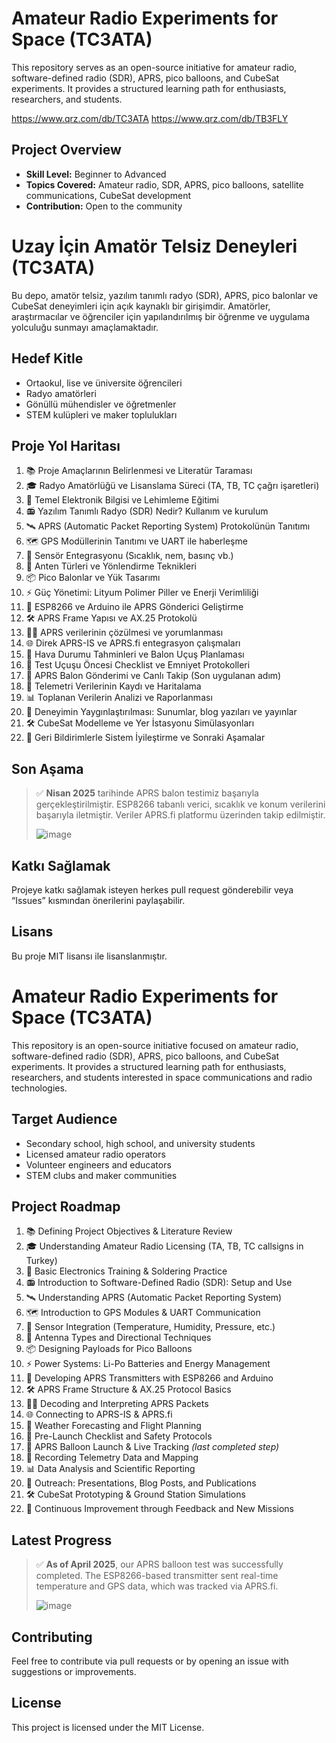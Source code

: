 # Amateur Radio Experiments for Space (TC3ATA)

This repository serves as an open-source initiative for amateur radio, software-defined radio (SDR), APRS, pico balloons, and CubeSat experiments. It provides a structured learning path for enthusiasts, researchers, and students.  

https://www.qrz.com/db/TC3ATA
https://www.qrz.com/db/TB3FLY

## Project Overview

- **Skill Level:** Beginner to Advanced  
- **Topics Covered:** Amateur radio, SDR, APRS, pico balloons, satellite communications, CubeSat development  
- **Contribution:** Open to the community  

# Uzay İçin Amatör Telsiz Deneyleri (TC3ATA)

Bu depo, amatör telsiz, yazılım tanımlı radyo (SDR), APRS, pico balonlar ve CubeSat deneyimleri için açık kaynaklı bir girişimdir. Amatörler, araştırmacılar ve öğrenciler için yapılandırılmış bir öğrenme ve uygulama yolculuğu sunmayı amaçlamaktadır.

## Hedef Kitle
- Ortaokul, lise ve üniversite öğrencileri
- Radyo amatörleri
- Gönüllü mühendisler ve öğretmenler
- STEM kulüpleri ve maker toplulukları

## Proje Yol Haritası 

1. 📚 Proje Amaçlarının Belirlenmesi ve Literatür Taraması  
2. 🎓 Radyo Amatörlüğü ve Lisanslama Süreci (TA, TB, TC çağrı işaretleri)  
3. 🔧 Temel Elektronik Bilgisi ve Lehimleme Eğitimi  
4. 📻 Yazılım Tanımlı Radyo (SDR) Nedir? Kullanım ve kurulum  
5. 🛰 APRS (Automatic Packet Reporting System) Protokolünün Tanıtımı  
6. 🗺 GPS Modüllerinin Tanıtımı ve UART ile haberleşme  
7. 🧪 Sensör Entegrasyonu (Sıcaklık, nem, basınç vb.)  
8. 📡 Anten Türleri ve Yönlendirme Teknikleri  
9. 📦 Pico Balonlar ve Yük Tasarımı  
10. ⚡ Güç Yönetimi: Lityum Polimer Piller ve Enerji Verimliliği  
11. 🧰 ESP8266 ve Arduino ile APRS Gönderici Geliştirme  
12. 🛠 APRS Frame Yapısı ve AX.25 Protokolü  
13. 🧑‍💻 APRS verilerinin çözülmesi ve yorumlanması  
14. 🌐 Direk APRS-IS ve APRS.fi entegrasyon çalışmaları  
15. 🧭 Hava Durumu Tahminleri ve Balon Uçuş Planlaması  
16. 🚀 Test Uçuşu Öncesi Checklist ve Emniyet Protokolleri  
17. 🌌 APRS Balon Gönderimi ve Canlı Takip (Son uygulanan adım)  
18. 🧾 Telemetri Verilerinin Kaydı ve Haritalama  
19. 📊 Toplanan Verilerin Analizi ve Raporlanması  
20. 🎤 Deneyimin Yaygınlaştırılması: Sunumlar, blog yazıları ve yayınlar  
21. 🛠 CubeSat Modelleme ve Yer İstasyonu Simülasyonları  
22. 🔄 Geri Bildirimlerle Sistem İyileştirme ve Sonraki Aşamalar

## Son Aşama

> ✅ **Nisan 2025** tarihinde APRS balon testimiz başarıyla gerçekleştirilmiştir. ESP8266 tabanlı verici, sıcaklık ve konum verilerini başarıyla iletmiştir. Veriler APRS.fi platformu üzerinden takip edilmiştir.
>
> ![image](https://github.com/user-attachments/assets/308221ae-2953-44ec-b603-38d132560175)


## Katkı Sağlamak
Projeye katkı sağlamak isteyen herkes pull request gönderebilir veya “Issues” kısmından önerilerini paylaşabilir.

## Lisans
Bu proje MIT lisansı ile lisanslanmıştır.



# Amateur Radio Experiments for Space (TC3ATA)

This repository is an open-source initiative focused on amateur radio, software-defined radio (SDR), APRS, pico balloons, and CubeSat experiments. It provides a structured learning path for enthusiasts, researchers, and students interested in space communications and radio technologies.

## Target Audience
- Secondary school, high school, and university students
- Licensed amateur radio operators
- Volunteer engineers and educators
- STEM clubs and maker communities

## Project Roadmap 

1. 📚 Defining Project Objectives & Literature Review  
2. 🎓 Understanding Amateur Radio Licensing (TA, TB, TC callsigns in Turkey)  
3. 🔧 Basic Electronics Training & Soldering Practice  
4. 📻 Introduction to Software-Defined Radio (SDR): Setup and Use  
5. 🛰 Understanding APRS (Automatic Packet Reporting System)  
6. 🗺 Introduction to GPS Modules & UART Communication  
7. 🧪 Sensor Integration (Temperature, Humidity, Pressure, etc.)  
8. 📡 Antenna Types and Directional Techniques  
9. 📦 Designing Payloads for Pico Balloons  
10. ⚡ Power Systems: Li-Po Batteries and Energy Management  
11. 🧰 Developing APRS Transmitters with ESP8266 and Arduino  
12. 🛠 APRS Frame Structure & AX.25 Protocol Basics  
13. 🧑‍💻 Decoding and Interpreting APRS Packets  
14. 🌐 Connecting to APRS-IS & APRS.fi  
15. 🧭 Weather Forecasting and Flight Planning  
16. 🚀 Pre-Launch Checklist and Safety Protocols  
17. 🌌 APRS Balloon Launch & Live Tracking *(last completed step)*  
18. 🧾 Recording Telemetry Data and Mapping  
19. 📊 Data Analysis and Scientific Reporting  
20. 🎤 Outreach: Presentations, Blog Posts, and Publications  
21. 🛠 CubeSat Prototyping & Ground Station Simulations  
22. 🔄 Continuous Improvement through Feedback and New Missions

## Latest Progress

> ✅ **As of April 2025**, our APRS balloon test was successfully completed. The ESP8266-based transmitter sent real-time temperature and GPS data, which was tracked via APRS.fi.
>
> ![image](https://github.com/user-attachments/assets/5ad07906-3417-4cb5-8946-d6dffbdcb7da)


## Contributing
Feel free to contribute via pull requests or by opening an issue with suggestions or improvements.

## License
This project is licensed under the MIT License.
